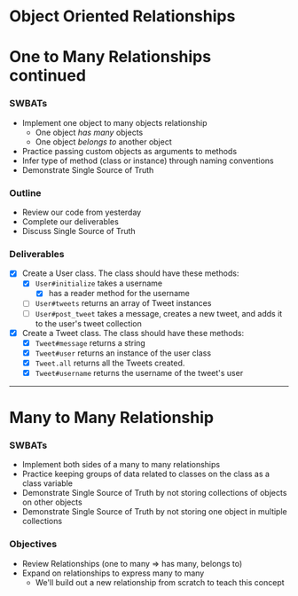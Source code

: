 Object Oriented Relationships
=============================

# One to Many Relationships continued

### SWBATs

* Implement one object to many objects relationship
  * One object _has many_ objects
  * One object _belongs to_ another object
* Practice passing custom objects as arguments to methods
* Infer type of method (class or instance) through naming conventions
* Demonstrate Single Source of Truth

### Outline

* Review our code from yesterday
* Complete our deliverables
* Discuss Single Source of Truth

### Deliverables

- [x] Create a User class. 
The class should have these methods:
  - [x] `User#initialize` takes a username 
    - [x] has a reader method for the username
  - [ ] `User#tweets` returns an array of Tweet instances
  - [ ] `User#post_tweet` takes a message, creates a new tweet, and adds it to the user's tweet collection
- [x] Create a Tweet class. 
The class should have these methods:
  - [x] `Tweet#message` returns a string
  - [x] `Tweet#user` returns an instance of the user class
  - [x] `Tweet.all` returns all the Tweets created.
  - [x] `Tweet#username` returns the username of the tweet's user

--------
# Many to Many Relationship

### SWBATs

* Implement both sides of a many to many relationships
* Practice keeping groups of data related to classes on the class as a class variable
* Demonstrate Single Source of Truth by not storing collections of objects on other objects
* Demonstrate Single Source of Truth by not storing one object in multiple collections

### Objectives

* Review Relationships (one to many => has many, belongs to)
* Expand on relationships to express many to many
  * We'll build out a new relationship from scratch to teach this concept

